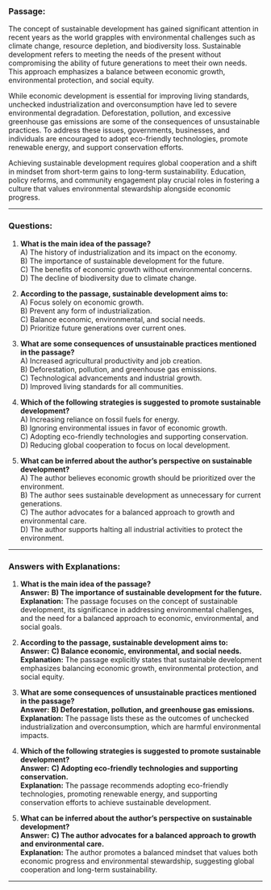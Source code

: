 ### **Passage:**  
The concept of sustainable development has gained significant attention in recent years as the world grapples with environmental challenges such as climate change, resource depletion, and biodiversity loss. Sustainable development refers to meeting the needs of the present without compromising the ability of future generations to meet their own needs. This approach emphasizes a balance between economic growth, environmental protection, and social equity.  

While economic development is essential for improving living standards, unchecked industrialization and overconsumption have led to severe environmental degradation. Deforestation, pollution, and excessive greenhouse gas emissions are some of the consequences of unsustainable practices. To address these issues, governments, businesses, and individuals are encouraged to adopt eco-friendly technologies, promote renewable energy, and support conservation efforts.  

Achieving sustainable development requires global cooperation and a shift in mindset from short-term gains to long-term sustainability. Education, policy reforms, and community engagement play crucial roles in fostering a culture that values environmental stewardship alongside economic progress.  

---

### **Questions:**  

1. **What is the main idea of the passage?**  
   A) The history of industrialization and its impact on the economy.  
   B) The importance of sustainable development for the future.  
   C) The benefits of economic growth without environmental concerns.  
   D) The decline of biodiversity due to climate change.  

2. **According to the passage, sustainable development aims to:**  
   A) Focus solely on economic growth.  
   B) Prevent any form of industrialization.  
   C) Balance economic, environmental, and social needs.  
   D) Prioritize future generations over current ones.  

3. **What are some consequences of unsustainable practices mentioned in the passage?**  
   A) Increased agricultural productivity and job creation.  
   B) Deforestation, pollution, and greenhouse gas emissions.  
   C) Technological advancements and industrial growth.  
   D) Improved living standards for all communities.  

4. **Which of the following strategies is suggested to promote sustainable development?**  
   A) Increasing reliance on fossil fuels for energy.  
   B) Ignoring environmental issues in favor of economic growth.  
   C) Adopting eco-friendly technologies and supporting conservation.  
   D) Reducing global cooperation to focus on local development.  

5. **What can be inferred about the author’s perspective on sustainable development?**  
   A) The author believes economic growth should be prioritized over the environment.  
   B) The author sees sustainable development as unnecessary for current generations.  
   C) The author advocates for a balanced approach to growth and environmental care.  
   D) The author supports halting all industrial activities to protect the environment.  

---
### **Answers with Explanations:**

1. **What is the main idea of the passage?**  
   **Answer:** **B) The importance of sustainable development for the future.**  
   **Explanation:** The passage focuses on the concept of sustainable development, its significance in addressing environmental challenges, and the need for a balanced approach to economic, environmental, and social goals.

2. **According to the passage, sustainable development aims to:**  
   **Answer:** **C) Balance economic, environmental, and social needs.**  
   **Explanation:** The passage explicitly states that sustainable development emphasizes balancing economic growth, environmental protection, and social equity.

3. **What are some consequences of unsustainable practices mentioned in the passage?**  
   **Answer:** **B) Deforestation, pollution, and greenhouse gas emissions.**  
   **Explanation:** The passage lists these as the outcomes of unchecked industrialization and overconsumption, which are harmful environmental impacts.

4. **Which of the following strategies is suggested to promote sustainable development?**  
   **Answer:** **C) Adopting eco-friendly technologies and supporting conservation.**  
   **Explanation:** The passage recommends adopting eco-friendly technologies, promoting renewable energy, and supporting conservation efforts to achieve sustainable development.

5. **What can be inferred about the author’s perspective on sustainable development?**  
   **Answer:** **C) The author advocates for a balanced approach to growth and environmental care.**  
   **Explanation:** The author promotes a balanced mindset that values both economic progress and environmental stewardship, suggesting global cooperation and long-term sustainability.

---


